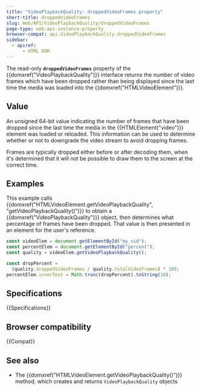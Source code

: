 ```yaml
---
title: "VideoPlaybackQuality: droppedVideoFrames property"
short-title: droppedVideoFrames
slug: Web/API/VideoPlaybackQuality/droppedVideoFrames
page-type: web-api-instance-property
browser-compat: api.VideoPlaybackQuality.droppedVideoFrames
sidebar:
  - apiref:
      - HTML DOM
---
```


The read-only **`droppedVideoFrames`**
property of the {{domxref("VideoPlaybackQuality")}} interface returns the number of
video frames which have been dropped rather than being displayed since the last time
the media was loaded into the {{domxref("HTMLVideoElement")}}.

## Value

An unsigned 64-bit value indicating the number of frames that have been dropped since
the last time the media in the {{HTMLElement("video")}} element was loaded or reloaded.
This information can be used to determine whether or not to downgrade the video stream
to avoid dropping frames.

Frames are typically dropped either before or after decoding them, when it's determined
that it will not be possible to draw them to the screen at the correct time.

## Examples

This example calls {{domxref("HTMLVideoElement.getVideoPlaybackQuality", "getVideoPlaybackQuality()")}} to obtain a {{domxref("VideoPlaybackQuality")}} object,
then determines what percentage of frames have been dropped. That value is then
presented in an element for the user's reference.

```js
const videoElem = document.getElementById("my_vid");
const percentElem = document.getElementById("percent");
const quality = videoElem.getVideoPlaybackQuality();

const dropPercent =
  (quality.droppedVideoFrames / quality.totalVideoFrames) * 100;
percentElem.innerText = Math.trunc(dropPercent).toString(10);
```

## Specifications

{{Specifications}}

## Browser compatibility

{{Compat}}

## See also

- The {{domxref("HTMLVideoElement.getVideoPlaybackQuality()")}} method, which creates
  and returns `VideoPlaybackQuality` objects
